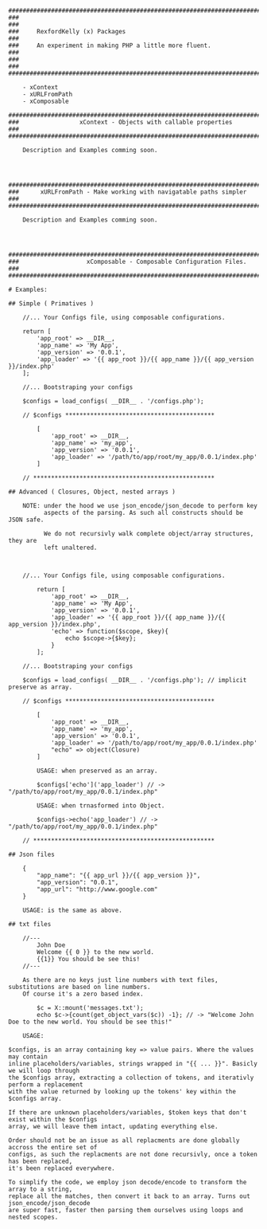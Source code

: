     #######################################################################################
    ###                                                                                 ###
    ###     RexfordKelly (x) Packages                                                   ###
    ###     An experiment in making PHP a little more fluent.                           ###
    ###                                                                                 ###
    #######################################################################################

        - xContext
        - xURLFromPath
        - xComposable

    #######################################################################################
    ###                 xContext - Objects with callable properties                     ###
    #######################################################################################

        Description and Examples comming soon.




    #######################################################################################
    ###      xURLFromPath - Make working with navigatable paths simpler                 ###
    #######################################################################################

        Description and Examples comming soon.




    #######################################################################################
    ###                   xComposable - Composable Configuration Files.                 ###
    #######################################################################################

    # Examples:
    
    ## Simple ( Primatives )

        //... Your Configs file, using composable configurations.

        return [
            'app_root' => __DIR__,
            'app_name' => 'My App',
            'app_version' => '0.0.1',
            'app_loader' => '{{ app_root }}/{{ app_name }}/{{ app_version }}/index.php'
        ];

        //... Bootstraping your configs

        $configs = load_configs( __DIR__ . '/configs.php');

        // $configs ******************************************

            [
                'app_root' => __DIR__,
                'app_name' => 'my_app',
                'app_version' => '0.0.1',
                'app_loader' => '/path/to/app/root/my_app/0.0.1/index.php'
            ]

        // ***************************************************

    ## Advanced ( Closures, Object, nested arrays )

        NOTE: under the hood we use json_encode/json_decode to perform key 
              aspects of the parsing. As such all constructs should be JSON safe.

              We do not recursivly walk complete object/array structures, they are 
              left unaltered.


    
        //... Your Configs file, using composable configurations.

            return [
                'app_root' => __DIR__,
                'app_name' => 'My App',
                'app_version' => '0.0.1',
                'app_loader' => '{{ app_root }}/{{ app_name }}/{{ app_version }}/index.php',
                'echo' => function($scope, $key){
                    echo $scope->{$key};
                }
            ];

        //... Bootstraping your configs

        $configs = load_configs( __DIR__ . '/configs.php'); // implicit preserve as array.

        // $configs ******************************************

            [
                'app_root' => __DIR__,
                'app_name' => 'my_app',
                'app_version' => '0.0.1',
                'app_loader' => '/path/to/app/root/my_app/0.0.1/index.php'
                "echo" => object(Closure)
            ]

            USAGE: when preserved as an array.

            $configs['echo']('app_loader') // -> "/path/to/app/root/my_app/0.0.1/index.php"

            USAGE: when trnasformed into Object.

            $configs->echo('app_loader') // -> "/path/to/app/root/my_app/0.0.1/index.php"

        // ***************************************************

    ## Json files

        {
            "app_name": "{{ app_url }}/{{ app_version }}",
            "app_version": "0.0.1",
            "app_url": "http://www.google.com"
        }

        USAGE: is the same as above.

    ## txt files

        //---
            John Doe
            Welcome {{ 0 }} to the new world.
            {{1}} You should be see this!
        //---

        As there are no keys just line numbers with text files, substitutions are based on line numbers.
        Of course it's a zero based index.

            $c = X::mount('messages.txt');
            echo $c->{count(get_object_vars($c)) -1}; // -> "Welcome John Doe to the new world. You should be see this!"

        USAGE:

    $configs, is an array containing key => value pairs. Where the values may contain
    inline placeholders/variables, strings wrapped in "{{ ... }}". Basicly we will loop through 
    the $configs array, extracting a collection of tokens, and iterativly perform a replacement
    with the value returned by looking up the tokens' key within the $configs array.

    If there are unknown placeholders/variables, $token keys that don't exist within the $configs
    array, we will leave them intact, updating everything else.

    Order should not be an issue as all replacments are done globally accross the entire set of
    configs, as such the replacments are not done recursivly, once a token has been replaced, 
    it's been replaced everywhere.

    To simplify the code, we employ json decode/encode to transform the array to a string, 
    replace all the matches, then convert it back to an array. Turns out json_encode/json_decode 
    are super fast, faster then parsing them ourselves using loops and nested scopes.

